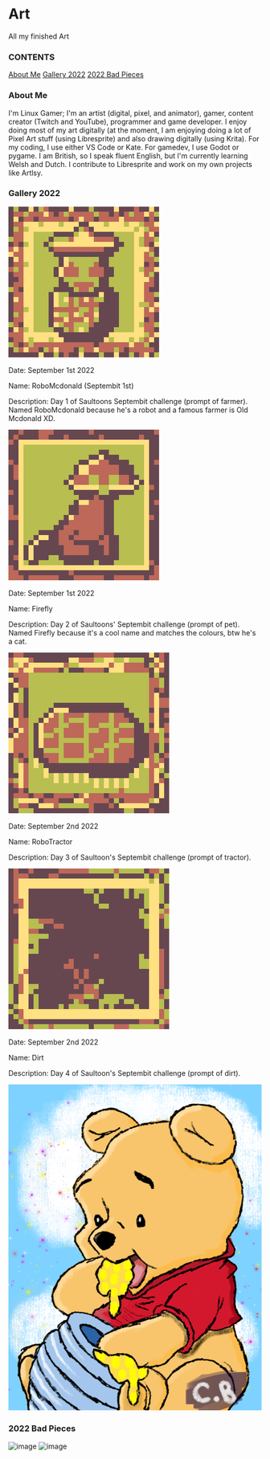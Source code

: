 # Art
All my finished Art
### CONTENTS
[About Me](https://github.com/LinuxGamer/Art/blob/main/README.md#aboutme)
[Gallery 2022](https://github.com/LinuxGamer/Art/blob/main/README.md#gallery2022)
[2022 Bad Pieces](https://github.com/LinuxGamer/Art/blob/main/README.md#2022badpieces)

### About Me
I'm Linux Gamer; I'm an artist (digital, pixel, and animator), gamer, content creator (Twitch and YouTube), programmer and game developer.
I enjoy doing most of my art digitally (at the moment, I am enjoying doing a lot of Pixel Art stuff (using Libresprite) and also drawing digitally (using Krita). For my coding, I use either VS Code or Kate. For gamedev, I use Godot or pygame.
I am British, so I speak fluent English, but I'm currently learning Welsh and Dutch.
I contribute to Libresprite and work on my own projects like Artlsy.

### Gallery 2022
![image](septembit-1.png)

Date: September 1st 2022

Name: RoboMcdonald (Septembit 1st)

Description: Day 1 of Saultoons Septembit challenge (prompt of farmer). Named RoboMcdonald because he's a robot and a famous farmer is Old Mcdonald XD.

![image](septembit-2.png)

Date: September 1st 2022

Name: Firefly

Description: Day 2 of Saultoons' Septembit challenge (prompt of pet). Named Firefly because it's a cool name and matches the colours, btw he's a cat.

![image](septembit-3.png)

Date: September 2nd 2022

Name: RoboTractor

Description: Day 3 of Saultoon's Septembit challenge (prompt of tractor). 

![image](septembit-4.png)

Date: September 2nd 2022

Name: Dirt

Description: Day 4 of Saultoon's Septembit challenge (prompt of dirt).

![Winnie the Pooh](4DB7492F-B550-4114-8BB9-F3CBF4224202.png)


### 2022 Bad Pieces
![image](ArtistMug.gif)
![image](naturalLibreSpriteblinking.gif)

